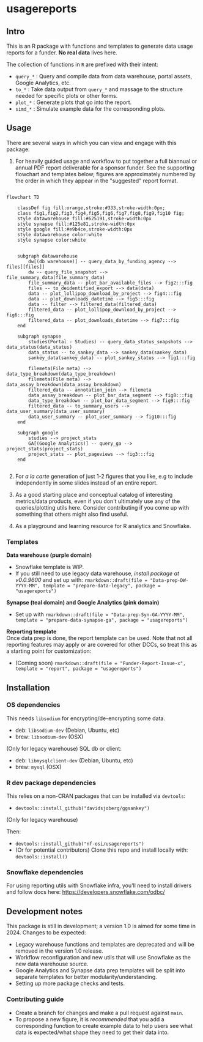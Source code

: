 # usagereports

## Intro

This is an R package with functions and templates to generate data usage reports for a funder.
**No real data** lives here. 

The collection of functions in `R` are prefixed with their intent:
- `query_*` : Query and compile data from data warehouse, portal assets, Google Analytics, etc.
- `to_*` : Take data output from `query_*` and massage to the structure needed for specific plots or other forms. 
- `plot_*` : Generate plots that go into the report.
- `simd_*` : Simulate example data for the corresponding plots.

## Usage 
There are several ways in which you can view and engage with this package:

1. For heavily guided usage and workflow to put together a full biannual or annual PDF report deliverable for a sponsor funder. 
See the supporting flowchart and templates below; figures are approximately numbered by the order in which they appear in the "suggested" report format.

```mermaid

flowchart TD
    
    classDef fig fill:orange,stroke:#333,stroke-width:0px;
    class fig1,fig2,fig3,fig4,fig5,fig6,fig7,fig8,fig9,fig10 fig;
    style datawarehouse fill:#625191,stroke-width:0px
    style synapse fill:#125e81,stroke-width:0px
    style google fill:#e9b4ce,stroke-width:0px
    style datawarehouse color:white
    style synapse color:white


    subgraph datawarehouse
        dw[(db warehouse)] -- query_data_by_funding_agency --> files[[files]] 
        dw -- query_file_snapshot --> file_summary_data(file_summary_data)
        file_summary_data -- plot_bar_available_files --> fig2:::fig
        files -- to_deidentified_export --> data(data) 
        data -- plot_lollipop_download_by_project --> fig4:::fig
        data -- plot_downloads_datetime --> fig5:::fig
        data -- filter --> filtered_data(filtered_data)
        filtered_data -- plot_lollipop_download_by_project --> fig6:::fig
        filtered_data -- plot_downloads_datetime --> fig7:::fig
    end
    
    subgraph synapse
        studies(Portal - Studies) -- query_data_status_snapshots --> data_status(data_status)
        data_status -- to_sankey_data --> sankey_data(sankey_data)
        sankey_data(sankey_data) -- plot_sankey_status --> fig1:::fig

        filemeta(File meta) --> data_type_breakdown(data_type_breakdown)
        filemeta(File meta) --> data_assay_breakdown(data_assay_breakdown)
        filtered_data -- annotation_join --> filemeta
        data_assay_breakdown -- plot_bar_data_segment --> fig8:::fig
        data_type_breakdown -- plot_bar_data_segment --> fig9:::fig
        filtered_data -- to_summary_users --> data_user_summary(data_user_summary)
        data_user_summary -- plot_user_summary --> fig10:::fig
    end

    subgraph google
        studies --> project_stats
        GA[(Google Analytics)] -- query_ga --> project_stats(project_stats)
        project_stats -- plot_pageviews --> fig3:::fig
    end
    
```

2. For *a la carte* generation of just 1-2 figures that you like, e.g to include independently in some slides instead of an entire report. 

3. As a good starting place and conceptual catalog of interesting metrics/data products, even if you don't ultimately use any of the queries/plotting utils here. 
Consider contributing if you come up with something that others might also find useful.

4. As a playground and learning resource for R analytics and Snowflake.

### Templates

**Data warehouse (purple domain)**
- Snowflake template is WIP.
- If you still need to use legacy data warehouse, *install package at v0.0.9600* and set up with: `rmarkdown::draft(file = "Data-prep-DW-YYYY-MM", template = "prepare-data-legacy", package = "usagereports")`

**Synapse (teal domain) and Google Analytics (pink domain)**
- Set up with `rmarkdown::draft(file = "Data-prep-Syn-GA-YYYY-MM", template = "prepare-data-synapse-ga", package = "usagereports")`

**Reporting template**  
Once data prep is done, the report template can be used. Note that not all reporting features may apply or are covered for other DCCs, so treat this as a starting point for customization:
- (Coming soon) `rmarkdown::draft(file = "Funder-Report-Issue-x", template = "report", package = "usagereports")`

## Installation

### OS dependencies

This needs `libsodium` for encrypting/de-encrypting some data.
- deb: `libsodium-dev` (Debian, Ubuntu, etc)
- brew: `libsodium-dev` (OSX)

(Only for legacy warehouse)
SQL db or client:
- deb: `libmysqlclient-dev` (Debian, Ubuntu, etc)
- brew: `mysql` (OSX)

### R dev package dependencies

This relies on a non-CRAN packages that can be installed via `devtools`:
- `devtools::install_github("davidsjoberg/ggsankey")`

(Only for legacy warehouse)


Then: 
- `devtools::install_github("nf-osi/usagereports")`
- (Or for potential contributors) Clone this repo and install locally with: `devtools::install()`

### Snowflake dependencies

For using reporting utils with Snowflake infra, you'll need to install drivers and follow docs here:
https://developers.snowflake.com/odbc/

## Development notes

This package is still in development; a version 1.0 is aimed for some time in 2024. Changes to be expected:

- Legacy warehouse functions and templates are deprecated and will be removed in the version 1.0 release.
- Workflow reconfiguration and new utils that will use Snowflake as the new data warehouse source.
- Google Analytics and Synapse data prep templates will be split into separate templates for better modularity/understanding.
- Setting up more package checks and tests.

### Contributing guide

- Create a branch for changes and make a pull request against `main`.
- To propose a new figure, it is *recommended* that you add a corresponding function to create example data to help users see what data is expected/what shape they need to get their data into.
